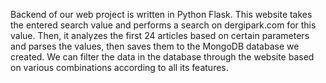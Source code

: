 Backend of our web project is written in Python Flask. This website takes the entered search value and performs a search on dergipark.com for this value. Then, it analyzes the first 24 articles based on certain parameters and parses the values, then saves them to the MongoDB database we created. We can filter the data in the database through the website based on various combinations according to all its features.
